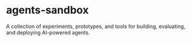 # agents-sandbox
A collection of experiments, prototypes, and tools for building, evaluating, and deploying AI-powered agents. 
